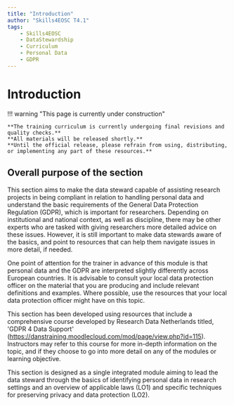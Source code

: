 ```yaml
---
title: "Introduction"
author: "Skills4EOSC T4.1"
tags:
    - Skills4EOSC
    - DataStewardship
    - Curriculum
    - Personal Data
    - GDPR
---
```


# Introduction

!!! warning "This page is currently under construction"

    **The training curriculum is currently undergoing final revisions and quality checks.**
    **All materials will be released shortly.**
    **Until the official release, please refrain from using, distributing, or implementing any part of these resources.**


## Overall purpose of the section

This section aims to make the data steward capable of assisting research projects in being compliant in relation to handling personal data and understand the basic requirements of the General Data Protection Regulation (GDPR), which is important for researchers. Depending on institutional and national context, as well as discipline, there may be other experts who are tasked with giving researchers more detailed advice on these issues. However, it is still important to make data stewards aware of the basics, and point to resources that can help them navigate issues in more detail, if needed.

One point of attention for the trainer in advance of this module is that personal data and the GDPR are interpreted slightly differently across European countries. It is advisable to consult your local data protection officer on the material that you are producing and include relevant definitions and examples. Where possible, use the resources that your local data protection officer might have on this topic.

This section has been developed using resources that include a comprehensive course developed by Research Data Netherlands titled, 'GDPR 4 Data Support' (<https://danstraining.moodlecloud.com/mod/page/view.php?id=115>). Instructors may refer to this course for more in-depth information on the topic, and if they choose to go into more detail on any of the modules or learning objective.

This section is designed as a single integrated module aiming to lead the data steward through the basics of identifying personal data in research settings and an overview of applicable laws (LO1) and specific techniques for preserving privacy and data protection (LO2).

